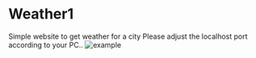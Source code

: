 # Weather1
Simple website to get weather for a city
Please adjust the localhost port according to your PC..
![example](https://user-images.githubusercontent.com/32530505/158425608-5ad79386-d5b0-4c43-9ac6-e24d69080eec.png)
